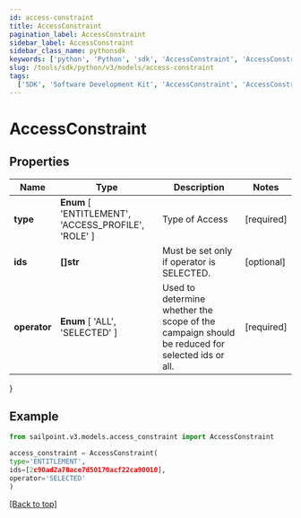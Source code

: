 ```yaml
---
id: access-constraint
title: AccessConstraint
pagination_label: AccessConstraint
sidebar_label: AccessConstraint
sidebar_class_name: pythonsdk
keywords: ['python', 'Python', 'sdk', 'AccessConstraint', 'AccessConstraint']
slug: /tools/sdk/python/v3/models/access-constraint
tags:
  ['SDK', 'Software Development Kit', 'AccessConstraint', 'AccessConstraint']
---
```


# AccessConstraint

## Properties

| Name | Type | Description | Notes |
| --- | --- | --- | --- |
| **type** | **Enum** [ 'ENTITLEMENT', 'ACCESS_PROFILE', 'ROLE' ] | Type of Access | [required] |
| **ids** | **[]str** | Must be set only if operator is SELECTED. | [optional] |
| **operator** | **Enum** [ 'ALL', 'SELECTED' ] | Used to determine whether the scope of the campaign should be reduced for selected ids or all. | [required] |

}

## Example

```python
from sailpoint.v3.models.access_constraint import AccessConstraint

access_constraint = AccessConstraint(
type='ENTITLEMENT',
ids=[2c90ad2a70ace7d50170acf22ca90010],
operator='SELECTED'
)

```

[[Back to top]](#)
